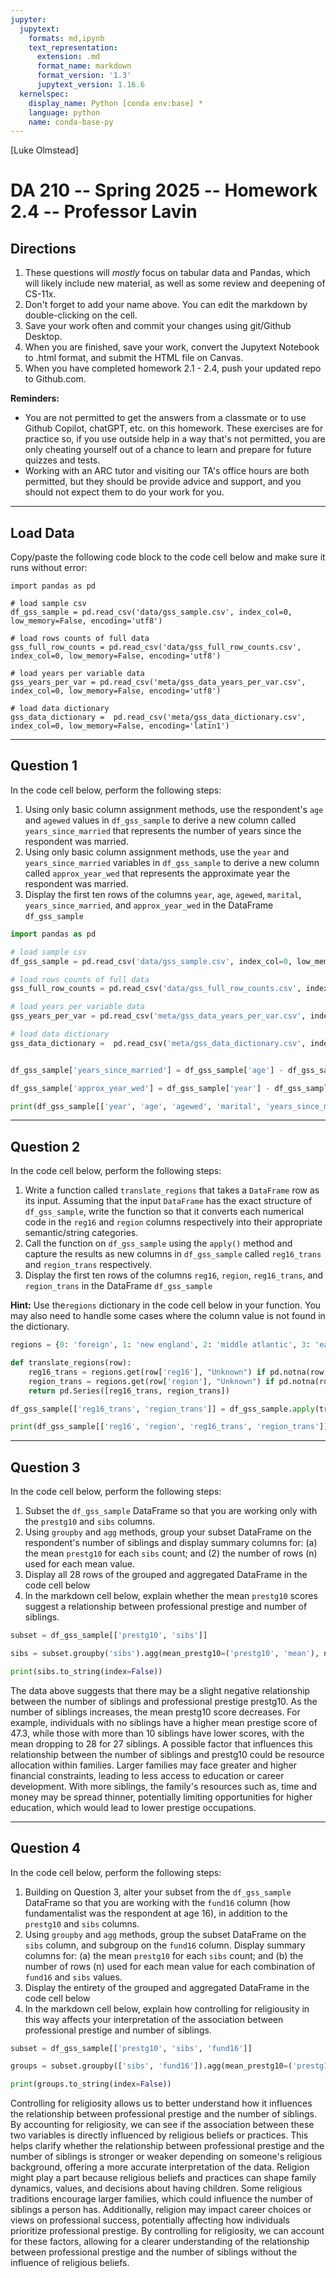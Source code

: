 ```yaml
---
jupyter:
  jupytext:
    formats: md,ipynb
    text_representation:
      extension: .md
      format_name: markdown
      format_version: '1.3'
      jupytext_version: 1.16.6
  kernelspec:
    display_name: Python [conda env:base] *
    language: python
    name: conda-base-py
---
```


[Luke Olmstead]

# DA 210 -- Spring 2025 -- Homework 2.4 -- Professor Lavin

## Directions 

1. These questions will _mostly_ focus on tabular data and Pandas, which will likely include new material, as well as some review and deepening of CS-11x.
2. Don't forget to add your name above. You can edit the markdown by double-clicking on the cell. 
3. Save your work often and commit your changes using git/Github Desktop.
4. When you are finished, save your work, convert the Jupytext Notebook to .html format, and submit the HTML file on Canvas.
5. When you have completed homework 2.1 - 2.4, push your updated repo to Github.com.

__Reminders:__ 

- You are not permitted to get the answers from a classmate or to use Github Copilot, chatGPT, etc. on this homework. These exercises are for practice so, if you use outside help in a way that's not permitted, you are only cheating yourself out of a chance to learn and prepare for future quizzes and tests. 
- Working with an ARC tutor and visiting our TA's office hours are both permitted, but they should be provide advice and support, and you should not expect them to do your work for you. 


---

## Load Data

Copy/paste the following code block to the code cell below and make sure it runs without error:

```
import pandas as pd 

# load sample csv
df_gss_sample = pd.read_csv('data/gss_sample.csv', index_col=0, low_memory=False, encoding='utf8') 

# load rows counts of full data
gss_full_row_counts = pd.read_csv('data/gss_full_row_counts.csv', index_col=0, low_memory=False, encoding='utf8')

# load years per variable data
gss_years_per_var = pd.read_csv('meta/gss_data_years_per_var.csv', index_col=0, low_memory=False, encoding='utf8')

# load data dictionary
gss_data_dictionary =  pd.read_csv('meta/gss_data_dictionary.csv', index_col=0, low_memory=False, encoding='latin1')
```


---

## Question 1

In the code cell below, perform the following steps: 

1. Using only basic column assignment methods, use the respondent's `age` and `agewed` values in `df_gss_sample` to derive a new column called `years_since_married` that represents the number of years since the respondent was married. 
2. Using only basic column assignment methods, use the `year` and `years_since_married` variables in `df_gss_sample` to derive a new column called `approx_year_wed` that represents the approximate year the respondent was married. 
3. Display the first ten rows of the columns `year`, `age`, `agewed`, `marital`, `years_since_married`, and `approx_year_wed` in the DataFrame `df_gss_sample`

```python
import pandas as pd 

# load sample csv
df_gss_sample = pd.read_csv('data/gss_sample.csv', index_col=0, low_memory=False, encoding='utf8') 

# load rows counts of full data
gss_full_row_counts = pd.read_csv('data/gss_full_row_counts.csv', index_col=0, low_memory=False, encoding='utf8')

# load years per variable data
gss_years_per_var = pd.read_csv('meta/gss_data_years_per_var.csv', index_col=0, low_memory=False, encoding='utf8')

# load data dictionary
gss_data_dictionary =  pd.read_csv('meta/gss_data_dictionary.csv', index_col=0, low_memory=False, encoding='latin1')


df_gss_sample['years_since_married'] = df_gss_sample['age'] - df_gss_sample['agewed']

df_gss_sample['approx_year_wed'] = df_gss_sample['year'] - df_gss_sample['years_since_married']

print(df_gss_sample[['year', 'age', 'agewed', 'marital', 'years_since_married', 'approx_year_wed']].head(10))

```

---

## Question 2

In the code cell below, perform the following steps: 

1. Write a function called `translate_regions` that takes a `DataFrame` row as its input. Assuming that the input `DataFrame` has the exact structure of `df_gss_sample`, write the function so that it converts each numerical code in the `reg16` and `region` columns respectively into their appropriate semantic/string categories.
2. Call the function on `df_gss_sample` using the `apply()` method and capture the results as new columns in `df_gss_sample` called `reg16_trans` and `region_trans` respectively.
3. Display the first ten rows of the columns `reg16`, `region`, `reg16_trans`, and `region_trans` in the DataFrame `df_gss_sample`

__Hint:__ Use the`regions` dictionary in the code cell below in your function. You may also need to handle some cases where the column value is not found in the dictionary.

```python
regions = {0: 'foreign', 1: 'new england', 2: 'middle atlantic', 3: 'east north central',  4: 'west north central', 5: 'south atlantic', 6: 'east south atlantic', 7: 'west south central', 8: 'mountain', 9: 'pacific'}

def translate_regions(row):
    reg16_trans = regions.get(row['reg16'], "Unknown") if pd.notna(row['reg16']) else "Unknown"
    region_trans = regions.get(row['region'], "Unknown") if pd.notna(row['region']) else "Unknown"
    return pd.Series([reg16_trans, region_trans])

df_gss_sample[['reg16_trans', 'region_trans']] = df_gss_sample.apply(translate_regions, axis=1)

print(df_gss_sample[['reg16', 'region', 'reg16_trans', 'region_trans']].head(10))
```

---

## Question 3

In the code cell below, perform the following steps: 

1. Subset the `df_gss_sample` DataFrame so that you are working only with the `prestg10` and `sibs` columns.
2. Using `groupby` and `agg` methods, group your subset DataFrame on the respondent's number of siblings and display summary columns for: (a) the mean `prestg10` for each `sibs` count; and (2) the number of rows (n) used for each mean value.
3. Display all 28 rows of the grouped and aggregated DataFrame in the code cell below
4. In the markdown cell below, explain whether the mean `prestg10` scores suggest a relationship between professional prestige and number of siblings.


```python
subset = df_gss_sample[['prestg10', 'sibs']]

sibs = subset.groupby('sibs').agg(mean_prestg10=('prestg10', 'mean'), n=('prestg10', 'count')).reset_index()

print(sibs.to_string(index=False))
```

The data above suggests that there may be a slight negative relationship between the number of siblings and professional prestige prestg10. As the number of siblings increases, the mean prestg10 score decreases. For example, individuals with no siblings have a higher mean prestige score of 47.3, while those with more than 10 siblings have lower scores, with the mean dropping to 28 for 27 siblings. A possible factor that influences this relationship between the number of siblings and prestg10 could be resource allocation within families. Larger families may face greater and higher financial constraints, leading to less access to education or career development. With more siblings, the family's resources such as, time and money may be spread thinner, potentially limiting opportunities for higher education, which would lead to lower prestige occupations. 


---

## Question 4

In the code cell below, perform the following steps: 

1. Building on Question 3, alter your subset from the `df_gss_sample` DataFrame so that you are working with the `fund16` column (how fundamentalist was the respondent at age 16), in addition to the `prestg10` and `sibs` columns.
2. Using `groupby` and `agg` methods, group the subset DataFrame on the `sibs` column, and subgroup on the `fund16` column. Display summary columns for: (a) the mean `prestg10` for each `sibs` count; and (b) the number of rows (n) used for each mean value for each combination of `fund16` and `sibs` values. 
3. Display the entirety of the grouped and aggregated DataFrame in the code cell below
4. In the markdown cell below, explain how controlling for religiousity in this way affects your interpretation of the association between professional prestige and number of siblings.

```python
subset = df_gss_sample[['prestg10', 'sibs', 'fund16']]

groups = subset.groupby(['sibs', 'fund16']).agg(mean_prestg10=('prestg10', 'mean'), n=('prestg10', 'count') ).reset_index()

print(groups.to_string(index=False))
```

Controlling for religiosity allows us to better understand how it influences the relationship between professional prestige and the number of siblings. By accounting for religiosity, we can see if the association between these two variables is directly influenced by religious beliefs or practices. This helps clarify whether the relationship between professional prestige and the number of siblings is stronger or weaker depending on someone's religious background, offering a more accurate interpretation of the data. Religion might play a part because religious beliefs and practices can shape family dynamics, values, and decisions about having children. Some religious traditions encourage larger families, which could influence the number of siblings a person has. Additionally, religion may impact career choices or views on professional success, potentially affecting how individuals prioritize professional prestige. By controlling for religiosity, we can account for these factors, allowing for a clearer understanding of the relationship between professional prestige and the number of siblings without the influence of religious beliefs.


```python

```
